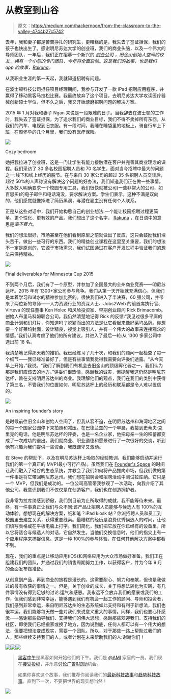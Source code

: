 # 从教室到山谷

> 原文：<https://medium.com/hackernoon/from-the-classroom-to-the-valley-4744b27c5742>

去年，我和妻子都是苦苦挣扎的研究生，更糟糕的是，我失去了签证担保，我们的孩子也快出生了。感谢明尼苏达大学的创业班，我们的商业头脑，以及一个伟大的导师团队，一年后，我们正在招募一个新兴的 [*创业公司*](https://hackernoon.com/tagged/startup) *，旧金山创始人空间的校友，拥有一个小型的专门团队，今年将全面启动。这是我们的故事，也是我们 app 的故事，*[*Rakuna*](https://www.rakuna.co)*。*

从我职业生涯的第一天起，我就知道招聘有问题。

在波士顿科技公司担任项目经理期间，我参与开发了一款 iPad 招聘应用程序，并赢得了移动黑客马拉松比赛。我最终放弃了这个项目，去明尼苏达大学攻读医疗器械创新硕士学位，但不久之后，我又开始琢磨招聘问题的解决方案。

2015 年 1 月对我和妻子 Ngan 来说是一段艰难的日子。当我辞去在波士顿的工作时，我失去了签证担保，为了追求我们的商业目标，我们不得不卖掉所有东西，从我们的汽车、电视到旧衣服。有一段时间，我睡在睡袋里的地板上，骑自行车上下班，在颜怀孕的几个月里，我们没有医疗保险。

![](img/7af5aebc1aa7ae1b30140d6e55961e74.png)

Cozy bedroom

她把我拉进了创业班，这是一门让学生有能力接触潜在客户并完善其商业理念的课程。我们采访了 30 多名校园招聘人员和 70 名学生，面对当今招聘中最大的问题之一:线下和线上经历的脱节。在与来自 30 家公司的超过 35 名招聘人员交谈后，超过 50%的人声称没有解决这个问题的好办法，我们知道我们正在做一些事情。大多数人明确要求一个校园专用工具，我们很快就被公司(一些非常大的公司，如百思买)的电子邮件和电话淹没，要求解决方案。学生们表示，这种不满是双向的，他们感觉就像掉进了简历黑洞，与潜在雇主没有任何个人联系。

正是从这些对话中，我们开始构思自己的创业想法:一个能让校园招聘过程更简单、更个性化、更有效的产品。我们想出了这个名字， [Rakuna](https://www.rakuna.co/) ，在日语中的意思是*毫不费力*。

我们的想法很好，市场甚至在他们看到原型之前就做出了反应，这只会鼓励我们埋头苦干，做出一些可行的东西。我们的精益创业课程在这里至关重要，我们的想法不一定是原创的，它源于市场需求，我们试图通过在客户开发过程中验证我们的想法来保持精益。

![](img/00e50263c6572110b2a10f08dc306950.png)

Final deliverables for Minnesota Cup 2015

不到两个月后，我们有了一个原型，并参加了全国最大的全州商业竞赛——明尼苏达杯。2015 年有 1300+家公司参与竞争。我们从第一天开始就充满信心，但我们是本着学习和试水的精神参加比赛的。很快我们进入了半决赛，60 强公司，并带来了两位新的导师——人力资源行业的资深人士、Jobs2Web 的前首席执行官、Virteva 的现任董事 Ken Holec 和风险投资家、早期创业顾问 Rick Brimacomb。创始人布里马科姆联合公司。我仍然清楚地记得 Rick 的反馈:“我见过很多平庸的商业计划和幻灯片，你知道吗？脱颖而出的方法是让它看起来像好莱坞品牌。你想要一个好莱坞封面，设计精良，视觉上吸引人，并有一个伟大的故事来连接观众的情感。”我们认真考虑了他们的所有建议，并进入了最后一轮:从 1300 多家公司中选出前 18 名。

我清楚地记得那天我的推销。我已经练习了几十次，和我们的顾问一起检查了每一个细节——我已经准备好了，但是有些事情我觉得我需要向评委们透露。“从今天早上开始，”我说。“我们了解到我们有机会去旧金山的顶级孵化器之一，我们认为那是我们应该去的地方。”评委们很热情，感谢我的诚实，但提醒我这仍然是明尼苏达杯，旨在支持明尼苏达州的商业。我理解他们的观点，我们在我们的类别中获得了第三名，不管我们的位置如何，明尼苏达杯上的经历和联系都是令人难以置信的。

![](img/dab4557a76759e822f7b0f24371522f2.png)

An inspiring founder’s story

是时候前往旧金山和创始人空间了，但我从容不迫，在明尼苏达州和海湾地区之间的每一个国家公园停下来拍照和减压。在巴德兰兹的一个早晨，我接到史蒂夫·克里克的电话，他是明尼苏达杯的评委，也是一名企业家，他把母亲一生的积蓄都变成了一次成功的退出。我们就商业、职业道德和愿景进行了一次很好的交谈，听到他有兴趣为我们提供一些资金，我既谦卑又激动。

在 Steve 的帮助下，以及在明尼苏达杯上吸取的经验教训，我们能够启动并运行我们的第一个真正的 MVP(最小可行产品)。虽然我们在 [Founder's Space](http://www.foundersspace.com/) 的时间让我们融入了硅谷的生态系统，并教会了我们如何将产品推向市场，但我们做的第一件事是将它带回明尼苏达州。我们想在招聘会和招聘活动中测试拉库纳。它只是一个 MVP，但我们是成功的。一位公司高管带我参观了一次活动，向我介绍了其他公司，我意识到我们不仅仅是在创造客户，我们也在创造拥护者。

我非常为拉库纳感到骄傲，我们到目前为止所取得的成就，我不能等待未来。最终，有一件事真正让我们与众不同:该产品让招聘人员能够与候选人有 100%的互动体验。想想现在的解决方案，纸和笔？iPad kiosk 站？你派招聘人员和员工到校园里去建立关系，获得重要线索。最糟糕的经历是浪费优秀候选人的时间，让他们填写表格或在平板电脑上打字。我们简化，我们把它放在你已经有的设备里，所以它将适合与候选人的对话，它自然发生。当他们交换信息时，他们的指尖上有一个应用程序来捕捉信息。这是一种 100%的参与体验，在任何其他解决方案中都看不到。

现在，我们的重点是让移动应用(iOS)和网络应用为大众市场做好准备。我们正在组建我们的团队，并通过我们的销售周期努力工作，以获得客户，并为今年 9 月的全面发布做准备。

从创意到产品，再到商业的旅程是漫长的。这需要耐心、努力和奉献，但也是我做过的最有收获的事情之一。但是，关于创业的成长，关于将想法转化为实践，有几件事情没有得到足够的讨论:运气和感恩。我永远不会放弃我们的愿景或我们的工作，但我们感到非常幸运，能够遇到我们有机会一起工作的顾问、导师和投资者，我们感到非常幸运，来自明尼苏达州的生态系统如此支持和有利于新想法，我们也很幸运，我们能够每天做一些对我们来说意义重大的事情。同样，我们也要心怀感激——感谢那些指导我们、支持我们的伟大思想，感谢那些欢迎我们、支持我们的社区，即使我们已经搬家或换了地方，因为说到底，任何人都可以有一个伟大的想法，但要把想法变成现实，需要一个团队。所以，对于那些一路上帮助过我们的人，那些继续支持我们的人，或者计划在未来帮助我们的人:谢谢你们！

[![](img/50ef4044ecd4e250b5d50f368b775d38.png)](http://bit.ly/HackernoonFB)[![](img/979d9a46439d5aebbdcdca574e21dc81.png)](https://goo.gl/k7XYbx)[![](img/2930ba6bd2c12218fdbbf7e02c8746ff.png)](https://goo.gl/4ofytp)

> [黑客中午](http://bit.ly/Hackernoon)是黑客如何开始他们的下午。我们是 [@AMI](http://bit.ly/atAMIatAMI) 家庭的一员。我们现在[接受投稿](http://bit.ly/hackernoonsubmission)，并乐意[讨论广告&赞助](mailto:partners@amipublications.com)机会。
> 
> 如果你喜欢这个故事，我们推荐你阅读我们的[最新科技故事](http://bit.ly/hackernoonlatestt)和[趋势科技故事](https://hackernoon.com/trending)。直到下一次，不要把世界的现实想当然！

[![](img/be0ca55ba73a573dce11effb2ee80d56.png)](https://goo.gl/Ahtev1)